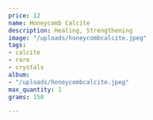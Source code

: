 ```yaml
---
price: 12
name: Honeycomb Calcite
description: Healing, Strengthening
image: "/uploads/honeycombcalcite.jpeg"
tags:
- calcite
- rare
- crystals
album:
- "/uploads/honeycombcalcite.jpeg"
max_quantity: 1
grams: 150

---
```

